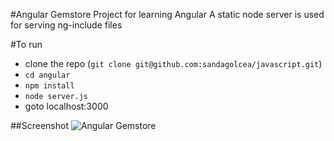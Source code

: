 #Angular Gemstore
Project for learning Angular
A static node server is used for serving ng-include files

#To run
* clone the repo (`git clone git@github.com:sandagolcea/javascript.git`)  
* `cd angular`  
* `npm install`  
* `node server.js`  
* goto localhost:3000  

##Screenshot
![Angular Gemstore](/codeschool/gemstore.png?raw=true "Angular Gemstore")